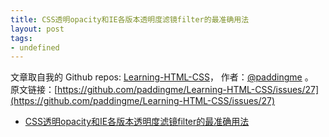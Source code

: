 ```yaml
---
title: CSS透明opacity和IE各版本透明度滤镜filter的最准确用法
layout: post
tags:
- undefined
---
```



 文章取自我的 Github  repos: [Learning-HTML-CSS](https://github.com/paddingme/Learning-HTML-CSS)， 作者：[@paddingme](http://padding.me/about.html) 。  
原文链接：[https://github.com/paddingme/Learning-HTML-CSS/issues/27](https://github.com/paddingme/Learning-HTML-CSS/issues/27)

- [CSS透明opacity和IE各版本透明度滤镜filter的最准确用法](http://blog.csdn.net/freshlover/article/details/17143341)